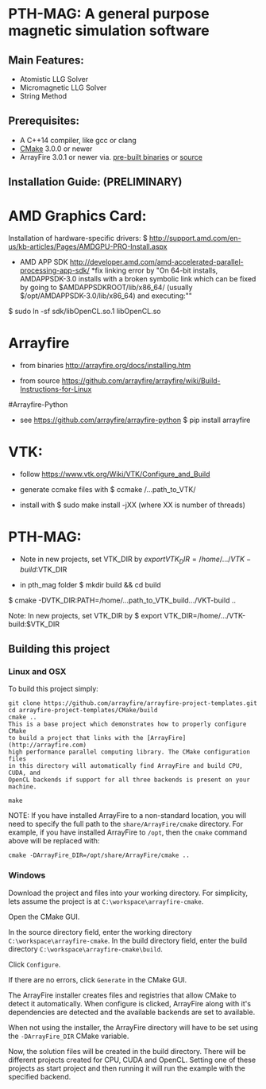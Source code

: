 PTH-MAG: A general purpose magnetic simulation software
=====

## Main Features:
* Atomistic LLG Solver
* Micromagnetic LLG Solver
* String Method


## Prerequisites:
* A C++14 compiler, like gcc or clang
* [CMake](http://www.cmake.org) 3.0.0 or newer
* ArrayFire 3.0.1 or newer via. [pre-built binaries](http://arrayfire.com/download) or
  [source](https://github.com/arrayfire/arrayfire)

## Installation Guide: (PRELIMINARY)


# AMD Graphics Card:
Installation of hardware-specific drivers:
$ http://support.amd.com/en-us/kb-articles/Pages/AMDGPU-PRO-Install.aspx
* AMD APP SDK 
http://developer.amd.com/amd-accelerated-parallel-processing-app-sdk/
*fix linking error by 
"On 64-bit installs, AMDAPPSDK-3.0 installs with a broken symbolic link which 
can be fixed by going to $AMDAPPSDKROOT/lib/x86_64/ (usually $/opt/AMDAPPSDK-3.0/lib/x86_64) 
and executing:""

$ sudo ln -sf sdk/libOpenCL.so.1 libOpenCL.so

# Arrayfire 
* from binaries 
http://arrayfire.org/docs/installing.htm

* from source 
https://github.com/arrayfire/arrayfire/wiki/Build-Instructions-for-Linux

#Arrayfire-Python
* see https://github.com/arrayfire/arrayfire-python
$ pip install arrayfire

# VTK:
* follow
https://www.vtk.org/Wiki/VTK/Configure_and_Build

* generate ccmake files with
$ ccmake /...path_to_VTK/
* install with
$ sudo make install -jXX  (where XX is number of threads)


# PTH-MAG:
* Note in new projects, set VTK_DIR by 
$export VTK_DIR=/home/.../VTK-build:$VTK_DIR

* in pth_mag folder
$ mkdir build && cd build

$ cmake -DVTK_DIR:PATH=/home/...path_to_VTK_build.../VKT-build ..


Note: In new projects, set VTK_DIR by 
$ export VTK_DIR=/home/.../VTK-build:$VTK_DIR


## Building this project

### Linux and OSX
To build this project simply:

```
git clone https://github.com/arrayfire/arrayfire-project-templates.git
cd arrayfire-project-templates/CMake/build
cmake ..
This is a base project which demonstrates how to properly configure CMake
to build a project that links with the [ArrayFire](http://arrayfire.com)
high performance parallel computing library. The CMake configuration files
in this directory will automatically find ArrayFire and build CPU, CUDA, and
OpenCL backends if support for all three backends is present on your machine.

make
```

NOTE: If you have installed ArrayFire to a non-standard location, you will
need to specify the full path to the `share/ArrayFire/cmake` directory. For
example, if you have installed ArrayFire to `/opt`, then the `cmake` command
above will be replaced with:

```
cmake -DArrayFire_DIR=/opt/share/ArrayFire/cmake ..
```

### Windows
Download the project and files into your working directory. For simplicity,
lets assume the project is at `C:\workspace\arrayfire-cmake`.

Open the CMake GUI.

In the source directory field, enter the working directory
`C:\workspace\arrayfire-cmake`. In the build directory field, enter the build
directory `C:\workspace\arrayfire-cmake\build`.

Click `Configure`.

If there are no errors, click `Generate` in the CMake GUI.

The ArrayFire installer creates files and registries that allow CMake to
detect it automatically. When configure is clicked, ArrayFire along with it's
dependencies are detected and the available backends are set to available.

When not using the installer, the ArrayFire directory will have to be set
using the `-DArrayFire_DIR` CMake variable.

Now, the solution files will be created in the build directory. There will be
different projects created for CPU, CUDA and OpenCL. Setting one of these
projects as start project and then running it will run the example with the
specified backend.
